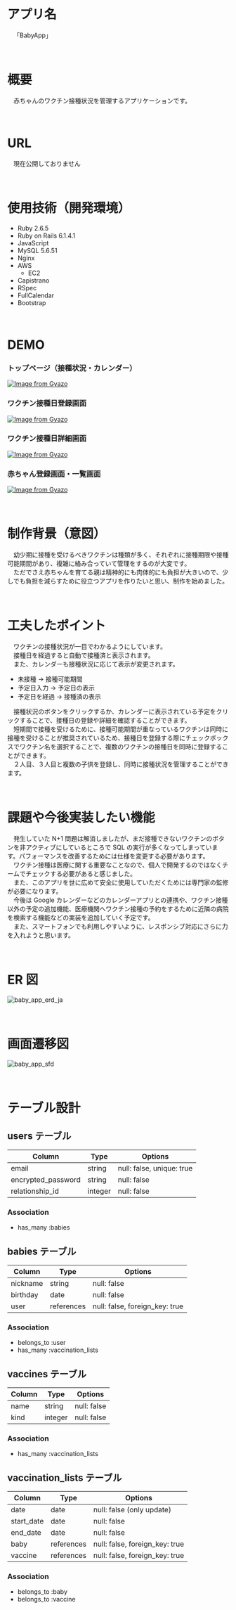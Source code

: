 # アプリ名

&emsp;「BabyApp」

<br>

# 概要

&emsp;赤ちゃんのワクチン接種状況を管理するアプリケーションです。

<br>

# URL

&emsp;現在公開しておりません

<br>

# 使用技術（開発環境）

- Ruby 2.6.5
- Ruby on Rails 6.1.4.1
- JavaScript
- MySQL 5.6.51
- Nginx
- AWS
  - EC2
- Capistrano
- RSpec
- FullCalendar
- Bootstrap

<br>

# DEMO

### トップページ（接種状況・カレンダー）

[![Image from Gyazo](https://i.gyazo.com/9ca329ccb3fcae73a5aaa25451b37a60.gif)](https://gyazo.com/9ca329ccb3fcae73a5aaa25451b37a60)
<br>

### ワクチン接種日登録画面

[![Image from Gyazo](https://i.gyazo.com/857336a302c5e9953abc88a5792bcfb5.gif)](https://gyazo.com/857336a302c5e9953abc88a5792bcfb5)

### ワクチン接種日詳細画面

[![Image from Gyazo](https://i.gyazo.com/a7abad3523251b1749491e760ab476c2.gif)](https://gyazo.com/a7abad3523251b1749491e760ab476c2)

### 赤ちゃん登録画面・一覧画面

[![Image from Gyazo](https://i.gyazo.com/eb8e00a1661f2b407673c2afdbf739e7.gif)](https://gyazo.com/eb8e00a1661f2b407673c2afdbf739e7)

<br>

# 制作背景（意図）

&emsp;幼少期に接種を受けるべきワクチンは種類が多く、それぞれに接種期限や接種可能期間があり、複雑に絡み合っていて管理をするのが大変です。
<br>
&emsp;ただでさえ赤ちゃんを育てる親は精神的にも肉体的にも負担が大きいので、少しでも負担を減らすために役立つアプリを作りたいと思い、制作を始めました。

<br>

# 工夫したポイント

&emsp;ワクチンの接種状況が一目でわかるようにしています。
<br>
&emsp;接種日を経過すると自動で接種済と表示されます。
<br>
&emsp;また、カレンダーも接種状況に応じて表示が変更されます。

- 未接種 → 接種可能期間
- 予定日入力 → 予定日の表示
- 予定日を経過 → 接種済の表示

&emsp;接種状況のボタンをクリックするか、カレンダーに表示されている予定をクリックすることで、接種日の登録や詳細を確認することができます。
<br>
&emsp;短期間で接種を受けるために、接種可能期間が重なっているワクチンは同時に接種を受けることが推奨されているため、接種日を登録する際にチェックボックスでワクチン名を選択することで、複数のワクチンの接種日を同時に登録することができます。
<br>
&emsp;２人目、３人目と複数の子供を登録し、同時に接種状況を管理することができます。

<br>

# 課題や今後実装したい機能

&emsp;発生していた N+1 問題は解消しましたが、まだ接種できないワクチンのボタンを非アクティブにしているところで SQL の実行が多くなってしまっています。パフォーマンスを改善するためには仕様を変更する必要があります。
<br>
&emsp;ワクチン接種は医療に関する重要なことなので、個人で開発するのではなくチームでチェックする必要があると感じました。
<br>
&emsp;また、このアプリを世に広めて安全に使用していただくためには専門家の監修が必要になります。
<br>
&emsp;今後は Google カレンダーなどのカレンダーアプリとの連携や、ワクチン接種以外の予定の追加機能、医療機関へワクチン接種の予約をするために近隣の病院を検索する機能などの実装を追加していく予定です。
<br>
&emsp;また、スマートフォンでも利用しやすいように、レスポンシブ対応にさらに力を入れようと思います。

<br>

# ER 図

![baby_app_erd_ja](https://user-images.githubusercontent.com/87280711/144734717-0e6021e5-cd1f-475b-84da-b1d80114a4d9.png)

<br>

# 画面遷移図

![baby_app_sfd](https://user-images.githubusercontent.com/87280711/144734735-199df7ea-a56c-47ef-9814-5ea57ffb637c.png)

<br>

# テーブル設計

## users テーブル

| Column             | Type    | Options                   |
| ------------------ | ------- | ------------------------- |
| email              | string  | null: false, unique: true |
| encrypted_password | string  | null: false               |
| relationship_id    | integer | null: false               |

### Association

- has_many :babies

## babies テーブル

| Column   | Type       | Options                        |
| -------- | ---------- | ------------------------------ |
| nickname | string     | null: false                    |
| birthday | date       | null: false                    |
| user     | references | null: false, foreign_key: true |

### Association

- belongs_to :user
- has_many :vaccination_lists

## vaccines テーブル

| Column | Type    | Options     |
| ------ | ------- | ----------- |
| name   | string  | null: false |
| kind   | integer | null: false |

### Association

- has_many :vaccination_lists

## vaccination_lists テーブル

| Column     | Type       | Options                        |
| ---------- | ---------- | ------------------------------ |
| date       | date       | null: false (only update)      |
| start_date | date       | null: false                    |
| end_date   | date       | null: false                    |
| baby       | references | null: false, foreign_key: true |
| vaccine    | references | null: false, foreign_key: true |

### Association

- belongs_to :baby
- belongs_to :vaccine
